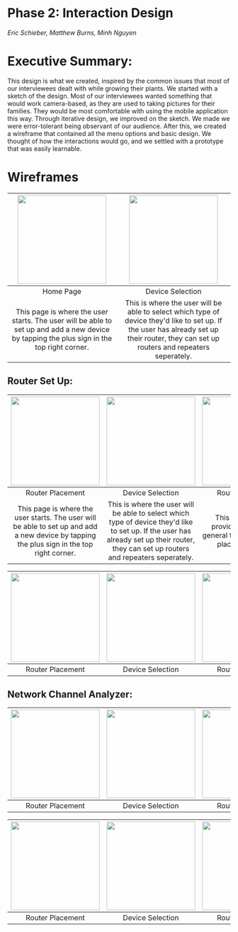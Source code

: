 # Phase 2: Interaction Design

*Eric Schieber, Matthew Burns, Minh Nguyen*

# Executive Summary: 
This design is what we created, inspired by the common issues that most of our interviewees dealt with while growing their plants. We started with a sketch of the design. Most of our interviewees wanted something that would work camera-based, as they are used to taking pictures for their families. They would be most comfortable with using the mobile application this way. Through iterative design, we improved on the sketch. We made we were error-tolerant being observant of our audience. After this, we created a wireframe that contained all the menu options and basic design. We thought of how the interactions would go, and we settled with a prototype that was easily learnable.

# Wireframes

|<img src="https://i.imgur.com/WYaJ90x.png" width="200"> | <img src="https://i.imgur.com/8MxKVMy.png" width="200"> |
| :---: | :---: |
| Home Page  | Device Selection |
| This page is where the user starts. The user will be able to set up and add a new device by tapping the plus sign in the top right corner. | This is where the user will be able to select which type of device they'd like to set up. If the user has already set up their router, they can set up routers and repeaters seperately. | This page will then provide the user with general tips as to where to place their router. |

## Router Set Up:

| <img src="https://i.imgur.com/q9JpQFC.png" width="200"> |  <img src="https://i.imgur.com/qOXDCon.png" width="200"> |  <img src="https://i.imgur.com/DJpfT6F.png" width="200"> |
| :---: | :---: | :---: |
| Router Placement | Device Selection | Router Placement|
| This page is where the user starts. The user will be able to set up and add a new device by tapping the plus sign in the top right corner. | This is where the user will be able to select which type of device they'd like to set up. If the user has already set up their router, they can set up routers and repeaters seperately. | This page will then provide the user with general tips as to where to place their router. |

| <img src="https://i.imgur.com/Zo1GLCv.png" width="200"> |  <img src="https://i.imgur.com/t2svZsw.png" width="200"> |  <img src="https://i.imgur.com/M7ok27L.png" width="200"> |
| :---: | :---: | :---: |
| Router Placement | Device Selection | Router Placement|

## Network Channel Analyzer:

| <img src="https://i.imgur.com/Al4JpIF.png" width="200"> |  <img src="https://i.imgur.com/zjj4qUr.png" width="200"> |  <img src="https://i.imgur.com/JhGx0uZ.png" width="200"> |
| :---: | :---: | :---: |
| Router Placement | Device Selection | Router Placement|

| <img src="https://i.imgur.com/Al4JpIF.png" width="200"> |  <img src="https://i.imgur.com/we4jkr8.png" width="200"> |  <img src="https://i.imgur.com/JhGx0uZ.png" width="200"> |
| :---: | :---: | :---: |
| Router Placement | Device Selection | Router Placement|


